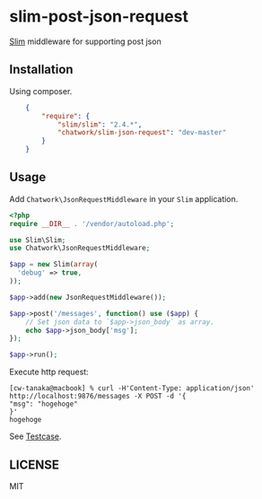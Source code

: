 slim-post-json-request
======================

[Slim](https://github.com/codeguy/Slim) middleware for supporting post json

## Installation

Using composer. 

```json
    {
        "require": {
            "slim/slim": "2.4.*",
            "chatwork/slim-json-request": "dev-master"
        }
    }
```


## Usage

Add `Chatwork\JsonRequestMiddleware` in your `Slim` application.

```php
<?php
require __DIR__ . '/vendor/autoload.php';

use Slim\Slim;
use Chatwork\JsonRequestMiddleware;

$app = new Slim(array(
  'debug' => true,
));

$app->add(new JsonRequestMiddleware());

$app->post('/messages', function() use ($app) {
    // Set json data to `$app->json_body` as array.
    echo $app->json_body['msg'];
});

$app->run();
```

Execute http request:

```
[cw-tanaka@macbook] % curl -H'Content-Type: application/json' http://localhost:9876/messages -X POST -d '{
"msg": "hogehoge"
}'
hogehoge
```

See [Testcase](https://github.com/chatwork/slim-json-request/blob/master/tests/JsonRequestMiddlewareTest.php).

## LICENSE

MIT
